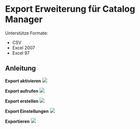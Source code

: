Export Erweiterung für Catalog Manager
===============

Unterstütze Formate:

- CSV
- Excel 2007
- Excel 97

## Anleitung

**Export aktivieren**
![](https://catalog-manager.alexandernaumov.de/files/air-theme/media/screenshots/export/screenshot-1.png)

**Export aufrufen**
![](https://catalog-manager.alexandernaumov.de/files/air-theme/media/screenshots/export/screenshot-2.png)

**Export erstellen**
![](https://catalog-manager.alexandernaumov.de/files/air-theme/media/screenshots/export/screenshot-3.png)

**Export Einstellungen**
![](https://catalog-manager.alexandernaumov.de/files/air-theme/media/screenshots/export/screenshot-4.png)

**Exportieren**
![](https://catalog-manager.alexandernaumov.de/files/air-theme/media/screenshots/export/screenshot-51.png)
